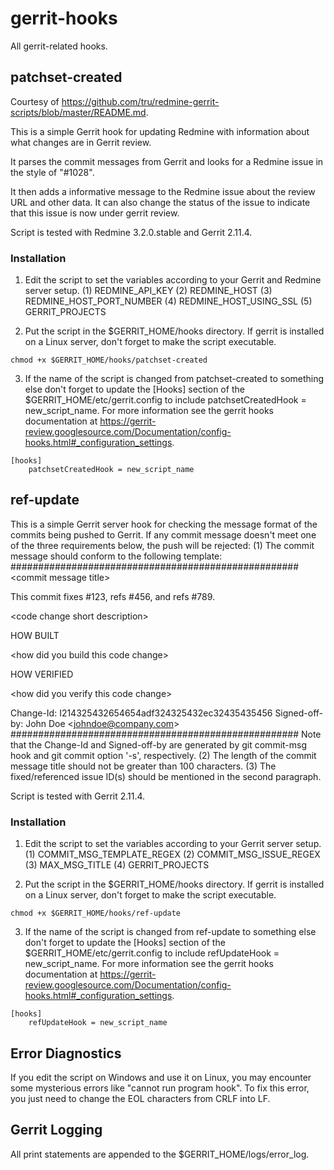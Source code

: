 # gerrit-hooks
All gerrit-related hooks.

## patchset-created

Courtesy of https://github.com/tru/redmine-gerrit-scripts/blob/master/README.md.

This is a simple Gerrit hook for updating Redmine with information about what changes are in Gerrit review.

It parses the commit messages from Gerrit and looks for a Redmine issue in the style of "#1028".

It then adds a informative message to the Redmine issue about the review URL and other data. It can also change the status of the issue to indicate that this issue is now under gerrit review.

Script is tested with Redmine 3.2.0.stable and Gerrit 2.11.4.

### Installation

1. Edit the script to set the variables according to your Gerrit and Redmine server setup.
(1) REDMINE_API_KEY
(2) REDMINE_HOST
(3) REDMINE_HOST_PORT_NUMBER
(4) REDMINE_HOST_USING_SSL
(5) GERRIT_PROJECTS

2. Put the script in the $GERRIT_HOME/hooks directory. If gerrit is installed on a Linux server, don't forget to make the script executable.

```
chmod +x $GERRIT_HOME/hooks/patchset-created
```

3. If the name of the script is changed from patchset-created to something else don't forget to update the [Hooks] section of the $GERRIT_HOME/etc/gerrit.config to include patchsetCreatedHook = new_script_name. For more information see the gerrit hooks documentation 
at https://gerrit-review.googlesource.com/Documentation/config-hooks.html#_configuration_settings.

```
[hooks]
    patchsetCreatedHook = new_script_name
```

## ref-update

This is a simple Gerrit server hook for checking the message format of the commits 
being pushed to Gerrit. If any commit message doesn't meet one of the three requirements
below, the push will be rejected:
(1) The commit message should conform to the following template:
####################################################
&lt;commit message title&gt;  

This commit fixes #123, refs #456, and refs #789. 

&lt;code change short description&gt;

HOW BUILT

&lt;how did you build this code change&gt;

HOW VERIFIED

&lt;how did you verify this code change&gt;

Change-Id: I214325432654654adf324325432ec32435435456
Signed-off-by: John Doe &lt;johndoe@company.com&gt;
####################################################
Note that the Change-Id and Signed-off-by are generated by git commit-msg hook and git commit option '-s', respectively.
(2) The length of the commit message title should not be greater than 100 characters.
(3) The fixed/referenced issue ID(s) should be mentioned in the second paragraph.

Script is tested with Gerrit 2.11.4.

### Installation

1. Edit the script to set the variables according to your Gerrit server setup.
(1) COMMIT_MSG_TEMPLATE_REGEX
(2) COMMIT_MSG_ISSUE_REGEX
(3) MAX_MSG_TITLE
(4) GERRIT_PROJECTS

2. Put the script in the $GERRIT_HOME/hooks directory. If gerrit is installed on a Linux server, don't forget to make the script executable.

```
chmod +x $GERRIT_HOME/hooks/ref-update
```

3. If the name of the script is changed from ref-update to something else don't forget to update the [Hooks] section of the $GERRIT_HOME/etc/gerrit.config to include refUpdateHook = new_script_name. For more information see the gerrit hooks documentation at https://gerrit-review.googlesource.com/Documentation/config-hooks.html#_configuration_settings.

```
[hooks]
    refUpdateHook = new_script_name
```

## Error Diagnostics
If you edit the script on Windows and use it on Linux, you may encounter some mysterious errors like "cannot run program hook". To fix this error, you just need to 
change the EOL characters from CRLF into LF.

## Gerrit Logging

All print statements are appended to the $GERRIT_HOME/logs/error_log. 
